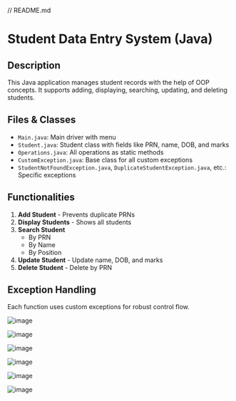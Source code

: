// README.md
# Student Data Entry System (Java)

## Description
This Java application manages student records with the help of OOP concepts. It supports adding, displaying, searching, updating, and deleting students.

## Files & Classes
- `Main.java`: Main driver with menu
- `Student.java`: Student class with fields like PRN, name, DOB, and marks
- `Operations.java`: All operations as static methods
- `CustomException.java`: Base class for all custom exceptions
- `StudentNotFoundException.java`, `DuplicateStudentException.java`, etc.: Specific exceptions

## Functionalities
1. **Add Student** - Prevents duplicate PRNs
2. **Display Students** - Shows all students
3. **Search Student**
   - By PRN
   - By Name
   - By Position
4. **Update Student** - Update name, DOB, and marks
5. **Delete Student** - Delete by PRN

## Exception Handling
Each function uses custom exceptions for robust control flow.

![image](https://github.com/user-attachments/assets/12f96204-76f0-4b3b-84e8-ae391404c5c1)

![image](https://github.com/user-attachments/assets/43882d1d-11d5-42d9-bd8b-710037613073)

![image](https://github.com/user-attachments/assets/3b85040b-e1cf-4877-bf4b-5f85d309140e)

![image](https://github.com/user-attachments/assets/b6d7d6d5-437d-4cbb-877f-376e8a0f6396)

![image](https://github.com/user-attachments/assets/78b18875-92d7-44aa-bfa5-61ecdd3e97ab)

![image](https://github.com/user-attachments/assets/427a247e-7c87-4890-ba80-09ede3a91093)





